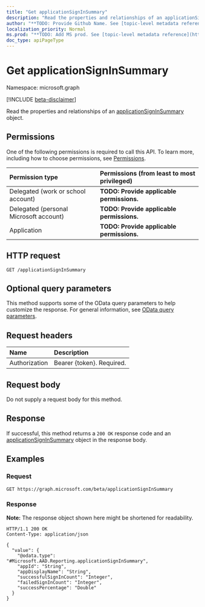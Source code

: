 ```yaml
---
title: "Get applicationSignInSummary"
description: "Read the properties and relationships of an applicationSignInSummary object."
author: "**TODO: Provide Github Name. See [topic-level metadata reference](https://msgo.azurewebsites.net/add/document/guidelines/metadata.html#topic-level-metadata)**"
localization_priority: Normal
ms.prod: "**TODO: Add MS prod. See [topic-level metadata reference](https://msgo.azurewebsites.net/add/document/guidelines/metadata.html#topic-level-metadata)**"
doc_type: apiPageType
---
```


# Get applicationSignInSummary
Namespace: microsoft.graph

[!INCLUDE [beta-disclaimer](../../includes/beta-disclaimer.md)]

Read the properties and relationships of an [applicationSignInSummary](../resources/applicationsigninsummary.md) object.

## Permissions
One of the following permissions is required to call this API. To learn more, including how to choose permissions, see [Permissions](/graph/permissions-reference).

|Permission type|Permissions (from least to most privileged)|
|:---|:---|
|Delegated (work or school account)|**TODO: Provide applicable permissions.**|
|Delegated (personal Microsoft account)|**TODO: Provide applicable permissions.**|
|Application|**TODO: Provide applicable permissions.**|

## HTTP request

<!-- {
  "blockType": "ignored"
}
-->
``` http
GET /applicationSignInSummary
```

## Optional query parameters
This method supports some of the OData query parameters to help customize the response. For general information, see [OData query parameters](/graph/query-parameters).

## Request headers
|Name|Description|
|:---|:---|
|Authorization|Bearer {token}. Required.|

## Request body
Do not supply a request body for this method.

## Response

If successful, this method returns a `200 OK` response code and an [applicationSignInSummary](../resources/applicationsigninsummary.md) object in the response body.

## Examples

### Request
<!-- {
  "blockType": "request",
  "name": "get_applicationsigninsummary"
}
-->
``` http
GET https://graph.microsoft.com/beta/applicationSignInSummary
```


### Response
**Note:** The response object shown here might be shortened for readability.
<!-- {
  "blockType": "response",
  "truncated": true,
  "@odata.type": "Microsoft.AAD.Reporting.applicationSignInSummary"
}
-->
``` http
HTTP/1.1 200 OK
Content-Type: application/json

{
  "value": {
    "@odata.type": "#Microsoft.AAD.Reporting.applicationSignInSummary",
    "appId": "String",
    "appDisplayName": "String",
    "successfulSignInCount": "Integer",
    "failedSignInCount": "Integer",
    "successPercentage": "Double"
  }
}
```

